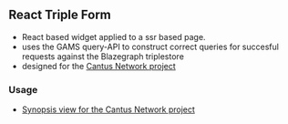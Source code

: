 ## React Triple Form
- React based widget applied to a ssr based page.  
- uses the GAMS query-API to construct correct queries for succesful requests against the Blazegraph triplestore
- designed for the [Cantus Network project](https://gams.uni-graz.at/context:cantus/sdef:Context/get?locale=en)

### Usage
- [Synopsis view for the Cantus Network project](https://gams.uni-graz.at/archive/objects/query:cantus.synopsis2/methods/sdef:Query/get?params=%241%7C%3Chttps://gams.uni-graz.at/o:cantus.brixen%3E;%242%7C%3Chttps://gams.uni-graz.at/o:cantus.brixen%3E;%243%7C%3Chttps://gams.uni-graz.at/o:cantus.brixen%3E&mode=01011000&locale=en)




